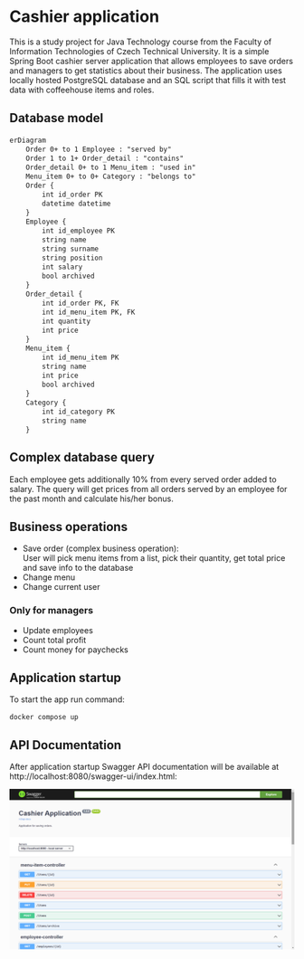 # Cashier application

This is a study project for Java Technology course from the Faculty of Information Technologies of Czech Technical
University. It is a simple Spring Boot cashier server application that allows employees to save orders and managers to
get statistics about their business. The application uses locally hosted PostgreSQL database and an SQL script that
fills it with test data with coffeehouse items and roles.

## Database model

```mermaid
erDiagram
    Order 0+ to 1 Employee : "served by"
    Order 1 to 1+ Order_detail : "contains"
    Order_detail 0+ to 1 Menu_item : "used in"
    Menu_item 0+ to 0+ Category : "belongs to"
    Order {
        int id_order PK
        datetime datetime
    }
    Employee {
        int id_employee PK
        string name
        string surname
        string position
        int salary
        bool archived
    }
    Order_detail {
        int id_order PK, FK
        int id_menu_item PK, FK
        int quantity
        int price
    }
    Menu_item {
        int id_menu_item PK
        string name
        int price
        bool archived
    }
    Category {
        int id_category PK
        string name
    }
```

## Complex database query

Each employee gets additionally 10% from every served order added to salary. The query will get prices from all orders
served by an employee for the past month and calculate his/her bonus.

## Business operations

- Save order (complex business operation):  
  User will pick menu items from a list, pick their quantity, get total price and save info to the database
- Change menu
- Change current user

### Only for managers

- Update employees
- Count total profit
- Count money for paychecks

## Application startup

To start the app run command:

```shell
docker compose up
```

## API Documentation

After application startup Swagger API documentation will be available at http://localhost:8080/swagger-ui/index.html:

![swagger](src/main/resources/swagger.png)